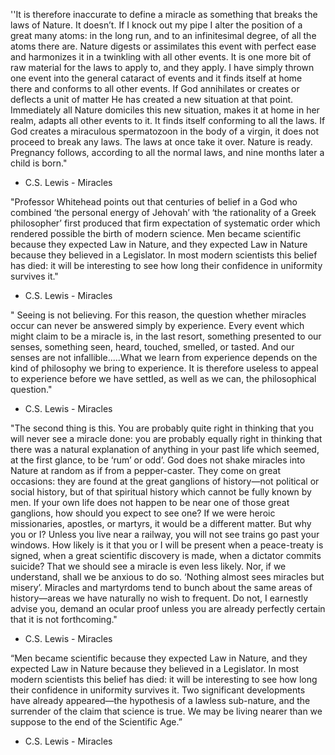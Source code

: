 ''It is therefore inaccurate to define a miracle as something that breaks the laws of Nature. It doesn’t. If I knock out my pipe I alter the position of a great many atoms: in the long run, and to an infinitesimal degree, of all the atoms there are. Nature digests or assimilates this event with perfect ease and harmonizes it in a twinkling with all other events. It is one more bit of raw material for the laws to apply to, and they apply. I have simply thrown one event into the general cataract of events and it finds itself at home there and conforms to all other events. If God annihilates or creates or deflects a unit of matter He has created a new situation at that point. Immediately all Nature domiciles this new situation, makes it at home in her realm, adapts all other events to it. It finds itself conforming to all the laws. If God creates a miraculous spermatozoon in the body of a virgin, it does not proceed to break any laws. The laws at once take it over. Nature is ready. Pregnancy follows, according to all the normal laws, and nine months later a child is born."
- C.S. Lewis - Miracles 

"Professor Whitehead points out that centuries of belief in a God who combined ‘the personal energy of Jehovah’ with ‘the rationality of a Greek philosopher’ first produced that firm expectation of systematic order which rendered possible the birth of modern science. Men became scientific because they expected Law in Nature, and they expected Law in Nature because they believed in a Legislator. In most modern scientists this belief has died: it will be interesting to see how long their confidence in uniformity survives it."
- C.S. Lewis - Miracles 

" Seeing is not believing. For this reason, the question whether miracles occur can never be answered simply by experience. Every event which might claim to be a miracle is, in the last resort, something presented to our senses, something seen, heard, touched, smelled, or tasted. And our senses are not infallible.....What we learn from experience depends on the kind of philosophy we bring to experience. It is therefore useless to appeal to experience before we have settled, as well as we can, the philosophical question."
- C.S. Lewis - Miracles 

"The second thing is this. You are probably quite right in thinking that you will never see a miracle done: you are probably equally right in thinking that there was a natural explanation of anything in your past life which seemed, at the first glance, to be ‘rum’ or odd’. God does not shake miracles into Nature at random as if from a pepper-caster. They come on great occasions: they are found at the great ganglions of history—not political or social history, but of that spiritual history which cannot be fully known by men. If your own life does not happen to be near one of those great ganglions, how should you expect to see one? If we were heroic missionaries, apostles, or martyrs, it would be a different matter. But why you or I? Unless you live near a railway, you will not see trains go past your windows. How likely is it that you or I will be present when a peace-treaty is signed, when a great scientific discovery is made, when a dictator commits suicide? That we should see a miracle is even less likely. Nor, if we understand, shall we be anxious to do so. ‘Nothing almost sees miracles but misery’. Miracles and martyrdoms tend to bunch about the same areas of history—areas we have naturally no wish to frequent. Do not, I earnestly advise you, demand an ocular proof unless you are already perfectly certain that it is not forthcoming."
- C.S. Lewis - Miracles 

“Men became scientific because they expected Law in Nature, and they expected Law in Nature because they believed in a Legislator. In most modern scientists this belief has died: it will be interesting to see how long their confidence in uniformity survives it. Two significant developments have already appeared—the hypothesis of a lawless sub-nature, and the surrender of the claim that science is true. We may be living nearer than we suppose to the end of the Scientific Age.” 
- C.S. Lewis - Miracles 